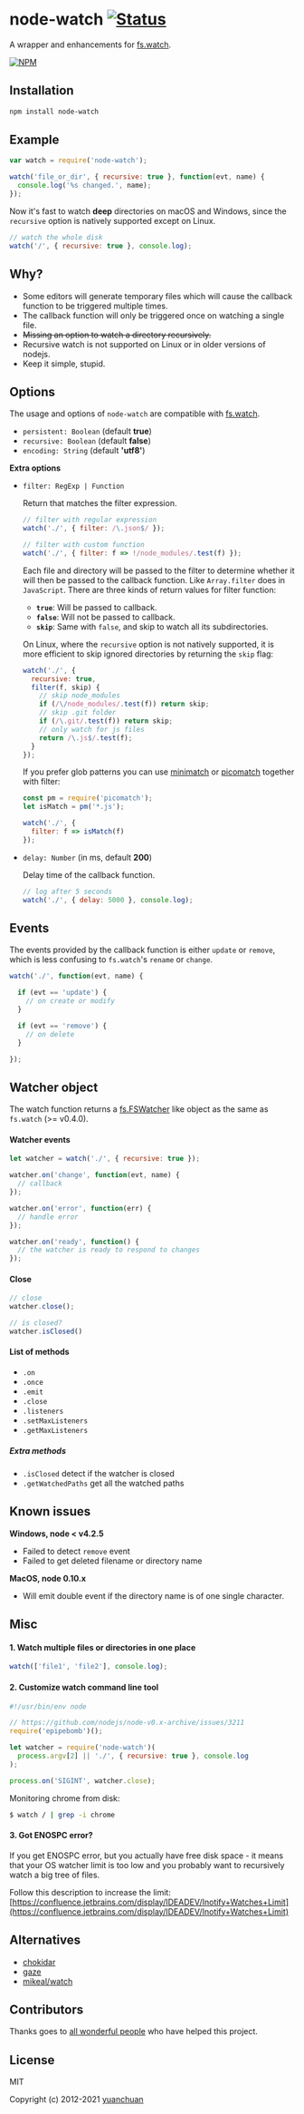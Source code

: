 # node-watch [![Status](https://github.com/yuanchuan/node-watch/actions/workflows/ci.yml/badge.svg)](https://github.com/yuanchuan/node-watch/actions/workflows/ci.yml/badge.svg)

A wrapper and enhancements for [fs.watch](http://nodejs.org/api/fs.html#fs_fs_watch_filename_options_listener).

[![NPM](https://nodei.co/npm/node-watch.png?downloads=true&downloadRank=true&stars=true)](https://nodei.co/npm/node-watch.png/)


## Installation

```bash
npm install node-watch
```

## Example

```js
var watch = require('node-watch');

watch('file_or_dir', { recursive: true }, function(evt, name) {
  console.log('%s changed.', name);
});
```

Now it's fast to watch **deep** directories on macOS and Windows, since the `recursive` option is natively supported except on Linux.

```js
// watch the whole disk
watch('/', { recursive: true }, console.log);
```


## Why?

* Some editors will generate temporary files which will cause the callback function to be triggered multiple times.
* The callback function will only be triggered once on watching a single file.
* <del>Missing an option to watch a directory recursively.</del>
* Recursive watch is not supported on Linux or in older versions of nodejs.
* Keep it simple, stupid.


## Options

The usage and options of `node-watch` are compatible with [fs.watch](https://nodejs.org/dist/latest-v7.x/docs/api/fs.html#fs_fs_watch_filename_options_listener).
* `persistent: Boolean` (default **true**)
* `recursive: Boolean` (default **false**)
* `encoding: String` (default **'utf8'**)

**Extra options**

* `filter: RegExp | Function`

   Return that matches the filter expression.

    ```js
    // filter with regular expression
    watch('./', { filter: /\.json$/ });

    // filter with custom function
    watch('./', { filter: f => !/node_modules/.test(f) });

    ```

   Each file and directory will be passed to the filter to determine whether
   it will then be passed to the callback function. Like `Array.filter` does in `JavaScript`.
   There are three kinds of return values for filter function:

     * **`true`**: Will be passed to callback.
     * **`false`**: Will not be passed to callback.
     * **`skip`**: Same with `false`, and skip to watch all its subdirectories.

   On Linux, where the `recursive` option is not natively supported,
   it is more efficient to skip ignored directories by returning the `skip` flag:

    ```js
    watch('./', {
      recursive: true,
      filter(f, skip) {
        // skip node_modules
        if (/\/node_modules/.test(f)) return skip;
        // skip .git folder
        if (/\.git/.test(f)) return skip;
        // only watch for js files
        return /\.js$/.test(f);
      }
    });

    ```

    If you prefer glob patterns you can use [minimatch](https://www.npmjs.com/package/minimatch) or [picomatch](https://www.npmjs.com/package/picomatch)
    together with filter:

     ```js
     const pm = require('picomatch');
     let isMatch = pm('*.js');

     watch('./', {
       filter: f => isMatch(f)
     });
     ```

* `delay: Number` (in ms, default **200**)

   Delay time of the callback function.

    ```js
    // log after 5 seconds
    watch('./', { delay: 5000 }, console.log);
    ```

## Events

The events provided by the callback function is either `update` or `remove`, which is less confusing to `fs.watch`'s `rename` or `change`.

```js
watch('./', function(evt, name) {

  if (evt == 'update') {
    // on create or modify
  }

  if (evt == 'remove') {
    // on delete
  }

});
```


## Watcher object

The watch function returns a [fs.FSWatcher](https://nodejs.org/api/fs.html#fs_class_fs_fswatcher) like object as the same as `fs.watch` (>= v0.4.0).

#### Watcher events

```js
let watcher = watch('./', { recursive: true });

watcher.on('change', function(evt, name) {
  // callback
});

watcher.on('error', function(err) {
  // handle error
});

watcher.on('ready', function() {
  // the watcher is ready to respond to changes
});
```

#### Close

```js
// close
watcher.close();

// is closed?
watcher.isClosed()
```

#### List of methods

* `.on`
* `.once`
* `.emit`
* `.close`
* `.listeners`
* `.setMaxListeners`
* `.getMaxListeners`

##### Extra methods
* `.isClosed` detect if the watcher is closed
* `.getWatchedPaths` get all the watched paths


## Known issues

**Windows, node < v4.2.5**

  * Failed to detect `remove` event
  * Failed to get deleted filename or directory name

**MacOS, node 0.10.x**
  * Will emit double event if the directory name is of one single character.


## Misc

#### 1. Watch multiple files or directories in one place
```js
watch(['file1', 'file2'], console.log);
```

#### 2. Customize watch command line tool
```js
#!/usr/bin/env node

// https://github.com/nodejs/node-v0.x-archive/issues/3211
require('epipebomb')();

let watcher = require('node-watch')(
  process.argv[2] || './', { recursive: true }, console.log
);

process.on('SIGINT', watcher.close);
```
Monitoring chrome from disk:
```bash
$ watch / | grep -i chrome
```

#### 3. Got ENOSPC error?

If you get ENOSPC error, but you actually have free disk space - it means that your OS watcher limit is too low and you probably want to recursively watch a big tree of files.

Follow this description to increase the limit:
[https://confluence.jetbrains.com/display/IDEADEV/Inotify+Watches+Limit](https://confluence.jetbrains.com/display/IDEADEV/Inotify+Watches+Limit)


## Alternatives

* [chokidar](https://github.com/paulmillr/chokidar)
* [gaze](https://github.com/shama/gaze)
* [mikeal/watch](https://github.com/mikeal/watch)

## Contributors

Thanks goes to [all wonderful people](https://github.com/yuanchuan/node-watch/graphs/contributors) who have helped this project.

## License
MIT

Copyright (c) 2012-2021 [yuanchuan](https://github.com/yuanchuan)
